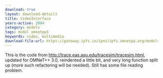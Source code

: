 ```yaml
---
download: true
layout: download-details
title: VideoInterface
years-active: 2004
category: models
tags: model omnetpp3
keywords: video, multimedia
download-file-url: https://gateway.ipfs.io/ipns/ipfs.omnetpp.org/models/VideoInterface-opp30-20041103-src.tgz
---
```


This is the code from http://trace.eas.asu.edu/tracesim/tracesim.html, updated
for OMNeT++ 3.0, reindented a little bit, and very long function split up (more
such refactoring will be needed). Still has some file reading problem.
